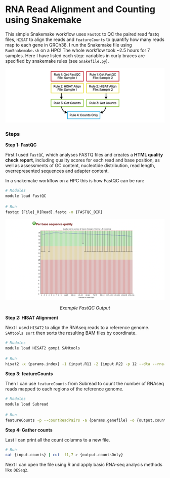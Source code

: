 # RNA Read Alignment and Counting using Snakemake
This simple Snakemake workflow uses `FastQC` to QC the paired read fastq files, `HISAT` to align the reads and `featureCounts` to quantify how many reads map to each gene in GRCh38. I run the Snakemake file using `RunSnakemake.sh` on a HPC! The whole workflow took ~2.5 hours for 7 samples. Here I have listed each step: variables in curly braces are specified by snakemake rules (see `Snakefile.py`).

![](https://github.com/alicesmail12/Snakemake-RNA-Sequencing/blob/main/RNA-seq-DAG.png?raw=true)

### Steps
**Step 1: FastQC**

First I used `FastQC`, which analyses FASTQ files and creates a **HTML quality check report**, including quality scores for each read and base position, as well as assessments of GC content, nucleotide distribution, read length, overrepresented sequences and adapter content. 

In a snakemake workflow on a HPC this is how FastQC can be run:
```bash
# Modules
module load FastQC

# Run
fastqc {File}_R{Read}.fastq -o {FASTQC_DIR}
```

![](https://github.com/alicesmail12/Snakemake-WGS/blob/main/FASTQC.png?raw=true)
<p align="center"><i>Example FastQC Output</i></p>

**Step 2: HISAT Alignment**

Next I used `HISAT2` to align the RNAseq reads to a reference genome. `SAMtools sort` then sorts the resulting BAM files by coordinate.

```bash
# Modules
module load HISAT2 gompi SAMtools

# Run
hisat2 -x {params.index} -1 {input.R1} -2 {input.R2} -p 12 --dta --rna-strandness RF --summary-file {output.sum} --time | samtools sort -o {output.bam}
```

**Step 3: featureCounts**

Then I can use `featureCounts` from Subread to count the number of RNAseq reads mapped to each regions of the reference genome.

```bash
# Modules
module load Subread

# Run
featureCounts -p --countReadPairs -a {params.genefile} -o {output.counts} {input.bam}
```

**Step 4: Gather counts**

Last I can print all the count columns to a new file.

```bash
# Run
cat {input.counts} | cut -f1,7 > {output.countsOnly}
```

Next I can open the file using R and apply basic RNA-seq analysis methods like `DESeq2`.
